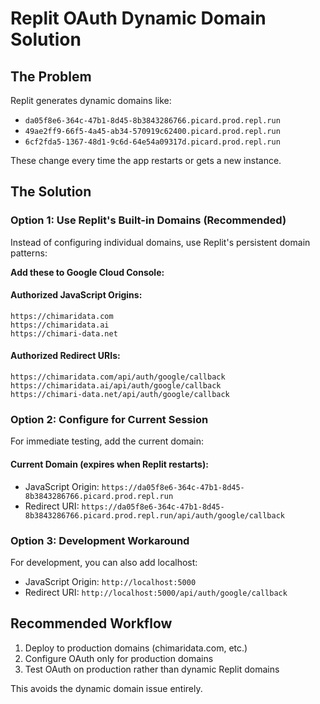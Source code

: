 # Replit OAuth Dynamic Domain Solution

## The Problem
Replit generates dynamic domains like:
- `da05f8e6-364c-47b1-8d45-8b3843286766.picard.prod.repl.run`
- `49ae2ff9-66f5-4a45-ab34-570919c62400.picard.prod.repl.run`
- `6cf2fda5-1367-48d1-9c6d-64e54a09317d.picard.prod.repl.run`

These change every time the app restarts or gets a new instance.

## The Solution

### Option 1: Use Replit's Built-in Domains (Recommended)
Instead of configuring individual domains, use Replit's persistent domain patterns:

**Add these to Google Cloud Console:**

#### Authorized JavaScript Origins:
```
https://chimaridata.com
https://chimaridata.ai
https://chimari-data.net
```

#### Authorized Redirect URIs:
```
https://chimaridata.com/api/auth/google/callback
https://chimaridata.ai/api/auth/google/callback
https://chimari-data.net/api/auth/google/callback
```

### Option 2: Configure for Current Session
For immediate testing, add the current domain:

#### Current Domain (expires when Replit restarts):
- JavaScript Origin: `https://da05f8e6-364c-47b1-8d45-8b3843286766.picard.prod.repl.run`
- Redirect URI: `https://da05f8e6-364c-47b1-8d45-8b3843286766.picard.prod.repl.run/api/auth/google/callback`

### Option 3: Development Workaround
For development, you can also add localhost:
- JavaScript Origin: `http://localhost:5000`
- Redirect URI: `http://localhost:5000/api/auth/google/callback`

## Recommended Workflow
1. Deploy to production domains (chimaridata.com, etc.)
2. Configure OAuth only for production domains
3. Test OAuth on production rather than dynamic Replit domains

This avoids the dynamic domain issue entirely.